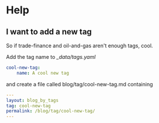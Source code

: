 # Help

## I want to add a new tag
So if trade-finance and oil-and-gas aren't enough tags, cool.

Add the tag name to *_data/tags.yaml*
```yaml
cool-new-tag:
    name: A cool new tag
```
and create a file called blog/tag/cool-new-tag.md containing
```yaml
---
layout: blog_by_tags
tag: cool-new-tag
permalink: /blog/tag/cool-new-tag/
---
```
